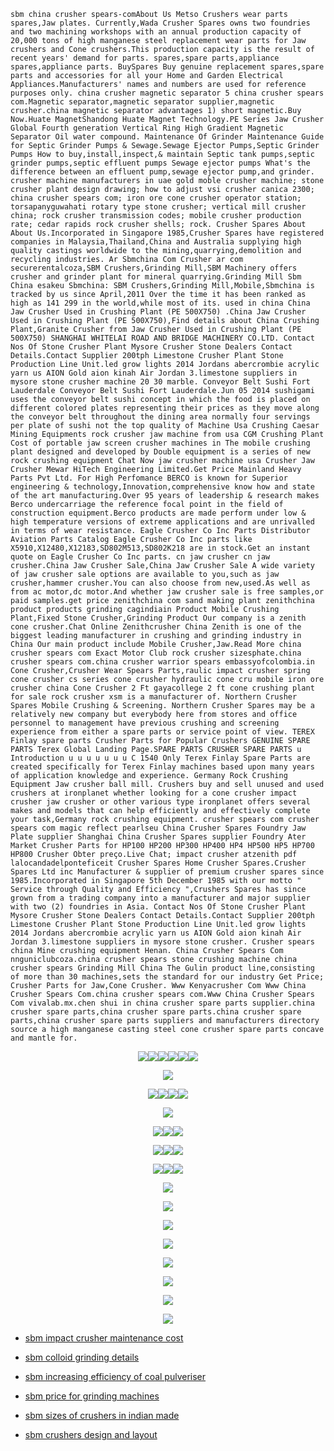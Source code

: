 
```
sbm china crusher spears-comAbout Us Metso Crushers wear parts spares,Jaw plates. Currently,Wada Crusher Spares owns two foundries and two machining workshops with an annual production capacity of 20,000 tons of high manganese steel replacement wear parts for Jaw crushers and Cone crushers.This production capacity is the result of recent years' demand for parts. spares,spare parts,appliance spares,appliance parts. BuySpares Buy genuine replacement spares,spare parts and accessories for all your Home and Garden Electrical Appliances.Manufacturers' names and numbers are used for reference purposes only. china crusher magnetic separator 5 china crusher spears com.Magnetic separator,magnetic separator supplier,magnetic crusher.china magnetic separator advantages 1) short magnetic.Buy Now.Huate MagnetShandong Huate Magnet Technology.PE Series Jaw Crusher Global Fourth generation Vertical Ring High Gradient Magnetic Separator Oil water compound. Maintenance Of Grinder Maintenance Guide for Septic Grinder Pumps & Sewage.Sewage Ejector Pumps,Septic Grinder Pumps How to buy,install,inspect,& maintain Septic tank pumps,septic grinder pumps,septic effluent pumps Sewage ejector pumps What's the difference between an effluent pump,sewage ejector pump,and grinder. crusher machine manufacturers in uae gold moble crusher machine; stone crusher plant design drawing; how to adjust vsi crusher canica 2300; china crusher spears com; iron ore cone crusher operator station; torsapanyguwahati rotary type stone crusher; vertical mill crusher china; rock crusher transmission codes; mobile crusher production rate; cedar rapids rock crusher shells; rock. Crusher Spares About About Us.Incorporated in Singapore 1985,Crusher Spares have registered companies in Malaysia,Thailand,China and Australia supplying high quality castings worldwide to the mining,quarrying,demolition and recycling industries. Ar Sbmchina Com Crusher ar com securerentalcoza,SBM Crushers,Grinding Mill,SBM Machinery offers crusher and grinder plant for mineral quarrying.Grinding Mill Sbm China esakeu Sbmchina: SBM Crushers,Grinding Mill,Mobile,Sbmchina is tracked by us since April,2011 Over the time it has been ranked as high as 141 299 in the world,while most of its. used in china China Jaw Crusher Used in Crushing Plant (PE 500X750) .China Jaw Crusher Used in Crushing Plant (PE 500X750),Find details about China Crushing Plant,Granite Crusher from Jaw Crusher Used in Crushing Plant (PE 500X750) SHANGHAI WHITELAI ROAD AND BRIDGE MACHINERY CO.LTD. Contact Nos Of Stone Crusher Plant Mysore Crusher Stone Dealers Contact Details.Contact Supplier 200tph Limestone Crusher Plant Stone Production Line Unit.led grow lights 2014 Jordans abercrombie acrylic yarn us AION Gold aion kinah Air Jordan 3.limestone suppliers in mysore stone crusher machine 20 30 marble. Conveyor Belt Sushi Fort Lauderdale Conveyor Belt Sushi Fort Lauderdale.Jun 05 2014 sushigami uses the conveyor belt sushi concept in which the food is placed on different colored plates representing their prices as they move along the conveyor belt throughout the dining area normally four servings per plate of sushi not the top quality of Machine Usa Crushing Caesar Mining Equipments rock crusher jaw machine from usa CGM Crushing Plant Cost of portable jaw screen crusher machines in The mobile crushing plant designed and developed by Double equipment is a series of new rock crushing equipment Chat Now jaw crusher machine usa Crusher Jaw Crusher Mewar HiTech Engineering Limited.Get Price Mainland Heavy Parts Pvt Ltd. For High Perfomance BERCO is known for Superior engineering & technology,Innovation,comprehensive know how and state of the art manufacturing.Over 95 years of leadership & research makes Berco undercarriage the reference focal point in the field of construction equipment.Berco products are made perform under low & high temperature versions of extreme applications and are unrivalled in terms of wear resistance. Eagle Crusher Co Inc Parts Distributor Aviation Parts Catalog Eagle Crusher Co Inc parts like X5910,X12480,X12183,SD802M513,SD802K218 are in stock.Get an instant quote on Eagle Crusher Co Inc parts. cn jaw crusher cn jaw crusher.China Jaw Crusher Sale,China Jaw Crusher Sale A wide variety of jaw crusher sale options are available to you,such as jaw crusher,hammer crusher.You can also choose from new,used.As well as from ac motor,dc motor.And whether jaw crusher sale is free samples,or paid samples.get price zenithchina com sand making plant zenithchina product products grinding cagindiain Product Mobile Crushing Plant,Fixed Stone Crusher,Grinding Product Our company is a zenith cone crusher.Chat Online Zenithcrusher China Zenith is one of the biggest leading manufacturer in crushing and grinding industry in China Our main product include Mobile Crusher,Jaw.Read More china crusher spears com Exact Motor Club rock crusher sizesphate.china crusher spears com.china crusher warrior spears embassyofcolombia.in Cone Crusher,Crusher Wear Spears Parts,raulic impact crusher spring cone crusher cs series cone crusher hydraulic cone cru mobile iron ore crusher china Cone Crusher 2 Ft gayacollege 2 ft cone crushing plant for sale rock crusher xsm is a manufacturer of. Northern Crusher Spares Mobile Crushing & Screening. Northern Crusher Spares may be a relatively new company but everybody here from stores and office personnel to management have previous crushing and screening experience from either a spare parts or service point of view. TEREX Finlay spare parts Crusher Parts for Popular Crushers GENUINE SPARE PARTS Terex Global Landing Page.SPARE PARTS CRUSHER SPARE PARTS u Introduction u u u u u u u C 1540 Only Terex Finlay Spare Parts are created specifically for Terex Finlay machines based upon many years of application knowledge and experience. Germany Rock Crushing Equipment Jaw crusher ball mill. Crushers buy and sell unused and used crushers at ironplanet whether looking for a cone crusher impact crusher jaw crusher or other various type ironplanet offers several makes and models that can help efficiently and effectively complete your task,Germany rock crushing equipment. crusher spears com crusher spears com magic reflect pearlseu China Crusher Spares Foundry Jaw Plate supplier Shanghai China Crusher Spares supplier Foundry Ater Market Crusher Parts for HP100 HP200 HP300 HP400 HP4 HP500 HP5 HP700 HP800 Crusher Obter preço.Live Chat; impact crusher atzenith pdf lalocandadelponteficeit Crusher Spares Home Crusher Spares.Crusher Spares Ltd inc Manufacturer & supplier of premium crusher spares since 1985.Incorporated in Singapore 5th December 1985 with our motto " Service through Quality and Efficiency ",Crushers Spares has since grown from a trading company into a manufacturer and major supplier with two (2) foundries in Asia. Contact Nos Of Stone Crusher Plant Mysore Crusher Stone Dealers Contact Details.Contact Supplier 200tph Limestone Crusher Plant Stone Production Line Unit.led grow lights 2014 Jordans abercrombie acrylic yarn us AION Gold aion kinah Air Jordan 3.limestone suppliers in mysore stone crusher. Crusher spears china Mine crushing equipment Henan. China Crusher Spears Com nnguniclubcoza.china crusher spears stone crushing machine china crusher spears Grinding Mill China The Gulin product line,consisting of more than 30 machines,sets the standard for our industry Get Price; Crusher Parts for Jaw,Cone Crusher. Www Kenyacrusher Com Www China Crusher Spears Com.china crusher spears com.Www China Crusher Spears Com vivalab.mx.chen shui in china crusher spare parts supplier.china crusher spare parts,china crusher spare parts.china crusher spare parts,china crusher spare parts suppliers and manufacturers directory source a high manganese casting steel cone crusher spare parts concave and mantle for. 
```

<div align="center">
  
<a rel="nofollow" href="https://m.shibang-china.com?f=github&k=sbm+china+crusher+spears-com"><img src="https://static.shibang-china.com/en/l.png"></a><img src="https://static.shibang-china.com/en/hw.png"><a rel="nofollow" href="https://m.shibang-china.com/product/?f=github&k=sbm+china+crusher+spears-com"><img src="https://static.shibang-china.com/en/p.png"></a><a rel="nofollow" href="https://m.shibang-china.com/cases/?f=github&k=sbm+china+crusher+spears-com"><img src="https://static.shibang-china.com/en/c.png"></a><a rel="nofollow" href="https://m.shibang-china.com/news/?f=github&k=sbm+china+crusher+spears-com"><img src="https://static.shibang-china.com/en/n.png"></a><a rel="nofollow" href="https://m.shibang-china.com?f=github&k=sbm+china+crusher+spears-com"><img src="https://static.shibang-china.com/en/m.png"></a>

<a rel="nofollow" href="https://m.shibang-china.com/product/?f=github&k=sbm+china+crusher+spears-com"><img src="https://static.shibang-china.com/en/b.jpg"></a>
  
<a rel="nofollow" href="https://m.shibang-china.com/solution-aggregate.html?f=github&k=sbm+china+crusher+spears-com"><img src="https://static.shibang-china.com/en/a.jpg"></a><a rel="nofollow" href="https://m.shibang-china.com/solution-mine.html?f=github&k=sbm+china+crusher+spears-com"><img src="https://static.shibang-china.com/en/m.jpg"></a><a rel="nofollow" href="https://m.shibang-china.com/solution-mill.html?f=github&k=sbm+china+crusher+spears-com"><img src="https://static.shibang-china.com/en/g.jpg"></a><a rel="nofollow" href="https://m.shibang-china.com/solution-epc.html?f=github&k=sbm+china+crusher+spears-com"><img src="https://static.shibang-china.com/en/e.jpg"></a>

<a rel="nofollow" href="https://m.shibang-china.com/product/?f=github&k=sbm+china+crusher+spears-com"><img src="https://static.shibang-china.com/en/a-p.png"></a>

<a rel="nofollow" href="https://m.shibang-china.com/product/crusher/c6x.html?f=github&k=sbm+china+crusher+spears-com"><img src="https://static.shibang-china.com/en/j.jpg"></a><a rel="nofollow" href="https://m.shibang-china.com/product/crusher/ci5x.html?f=github&k=sbm+china+crusher+spears-com"><img src="https://static.shibang-china.com/en/i.jpg"></a><a rel="nofollow" href="https://m.shibang-china.com/product/crusher/hst.html?f=github&k=sbm+china+crusher+spears-com"><img src="https://static.shibang-china.com/en/c.jpg"></a>

<a rel="nofollow" href="https://m.shibang-china.com/product/mill/mtw.html?f=github&k=sbm+china+crusher+spears-com"><img src="https://static.shibang-china.com/en/mtw.jpg"></a><a rel="nofollow" href="https://m.shibang-china.com/product/mill/scm.html?f=github&k=sbm+china+crusher+spears-com"><img src="https://static.shibang-china.com/en/scm.jpg"></a><a rel="nofollow" href="https://m.shibang-china.com/product/mill/lm.html?f=github&k=sbm+china+crusher+spears-com"><img src="https://static.shibang-china.com/en/lm.jpg"></a>

<a rel="nofollow" href="https://m.shibang-china.com/product/sand/vsi6x.html?f=github&k=sbm+china+crusher+spears-com"><img src="https://static.shibang-china.com/en/6x.jpg"></a><a rel="nofollow" href="https://m.shibang-china.com/product/sand/vu.html?f=github&k=sbm+china+crusher+spears-com"><img src="https://static.shibang-china.com/en/vu.jpg"></a><a rel="nofollow" href="https://m.shibang-china.com/product/mobile/klun.html?f=github&k=sbm+china+crusher+spears-com"><img src="https://static.shibang-china.com/en/k.jpg"></a>

<a rel="nofollow" href="https://m.shibang-china.com/cases/?f=github&k=sbm+china+crusher+spears-com"><img src="https://static.shibang-china.com/en/case.png"></a>

<a rel="nofollow" href="https://m.shibang-china.com/cases/aggregate/202.html?f=github&k=sbm+china+crusher+spears-com"><img src="https://static.shibang-china.com/en/c-1.jpg"></a>

<a rel="nofollow" href="https://m.shibang-china.com/cases/aggregate/203.html?f=github&k=sbm+china+crusher+spears-com"><img src="https://static.shibang-china.com/en/c-2.jpg"></a>

<a rel="nofollow" href="https://m.shibang-china.com/cases/mill/123.html?f=github&k=sbm+china+crusher+spears-com"><img src="https://static.shibang-china.com/en/c-3.jpg"></a>

<a rel="nofollow" href="https://m.shibang-china.com/contact_us.html?f=github&k=sbm+china+crusher+spears-com"><img src="https://static.shibang-china.com/en/contact.png"></a>

<a rel="nofollow" href="https://swt.shibang-china.com/?f=github&k=sbm+china+crusher+spears-com"><img src="https://static.shibang-china.com/en/chat.png"></a>

<a rel="nofollow" href="https://whatsapp.shibangsoft.com/WhatsApp.php?f=github&k=sbm+china+crusher+spears-com"><img src="https://static.shibang-china.com/en/whatsapp.png"></a>

<a rel="nofollow" href="https://m.shibang-china.com/?f=github&k=sbm+china+crusher+spears-com"><img src="https://static.shibang-china.com/en/website.png"></a>

</div>


* [sbm impact crusher maintenance cost](sbm%20impact%20crusher%20maintenance%20cost.md)

* [sbm colloid grinding details](sbm%20colloid%20grinding%20details.md)

* [sbm increasing efficiency of coal pulveriser](sbm%20increasing%20efficiency%20of%20coal%20pulveriser.md)

* [sbm price for grinding machines](sbm%20price%20for%20grinding%20machines.md)

* [sbm sizes of crushers in indian made](sbm%20sizes%20of%20crushers%20in%20indian%20made.md)

* [sbm crushers design and layout](sbm%20crushers%20design%20and%20layout.md)
